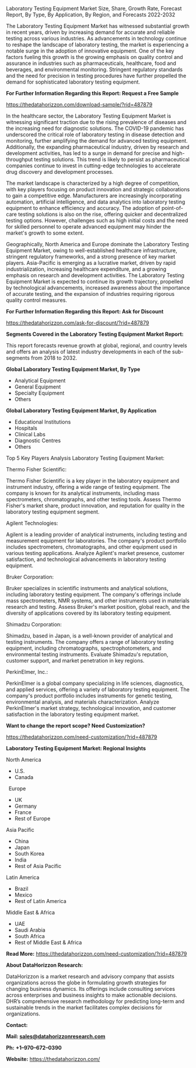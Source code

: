 ﻿Laboratory Testing Equipment Market Size, Share, Growth Rate, Forecast Report, By Type, By Application, By Region, and Forecasts 2022-2032


The Laboratory Testing Equipment Market has witnessed substantial growth in recent years, driven by increasing demand for accurate and reliable testing across various industries. As advancements in technology continue to reshape the landscape of laboratory testing, the market is experiencing a notable surge in the adoption of innovative equipment. One of the key factors fueling this growth is the growing emphasis on quality control and assurance in industries such as pharmaceuticals, healthcare, food and beverages, and environmental monitoring. Stringent regulatory standards and the need for precision in testing procedures have further propelled the demand for sophisticated laboratory testing equipment.

**For Further Information Regarding this Report: Request a Free Sample**	

<https://thedatahorizzon.com/download-sample/?rid=487879>

In the healthcare sector, the Laboratory Testing Equipment Market is witnessing significant traction due to the rising prevalence of diseases and the increasing need for diagnostic solutions. The COVID-19 pandemic has underscored the critical role of laboratory testing in disease detection and monitoring, further amplifying the demand for advanced testing equipment. Additionally, the expanding pharmaceutical industry, driven by research and development activities, has led to a surge in demand for precise and high-throughput testing solutions. This trend is likely to persist as pharmaceutical companies continue to invest in cutting-edge technologies to accelerate drug discovery and development processes.

The market landscape is characterized by a high degree of competition, with key players focusing on product innovation and strategic collaborations to gain a competitive edge. Manufacturers are increasingly incorporating automation, artificial intelligence, and data analytics into laboratory testing equipment to enhance efficiency and accuracy. The adoption of point-of-care testing solutions is also on the rise, offering quicker and decentralized testing options. However, challenges such as high initial costs and the need for skilled personnel to operate advanced equipment may hinder the market's growth to some extent.

Geographically, North America and Europe dominate the Laboratory Testing Equipment Market, owing to well-established healthcare infrastructure, stringent regulatory frameworks, and a strong presence of key market players. Asia-Pacific is emerging as a lucrative market, driven by rapid industrialization, increasing healthcare expenditure, and a growing emphasis on research and development activities. The Laboratory Testing Equipment Market is expected to continue its growth trajectory, propelled by technological advancements, increased awareness about the importance of accurate testing, and the expansion of industries requiring rigorous quality control measures.

**For Further Information Regarding this Report: Ask for Discount**	

<https://thedatahorizzon.com/ask-for-discount/?rid=487879>

**Segments Covered in the Laboratory Testing Equipment Market Report:**

This report forecasts revenue growth at global, regional, and country levels and offers an analysis of latest industry developments in each of the sub-segments from 2018 to 2032.

**Global Laboratory Testing Equipment Market, By Type**

- Analytical Equipment
- General Equipment
- Specialty Equipment
- Others

**Global Laboratory Testing Equipment Market, By Application**

- Educational Institutions
- Hospitals
- Clinical Labs
- Diagnostic Centres
- Others

Top 5 Key Players Analysis Laboratory Testing Equipment Market:

Thermo Fisher Scientific:

Thermo Fisher Scientific is a key player in the laboratory equipment and instrument industry, offering a wide range of testing equipment. The company is known for its analytical instruments, including mass spectrometers, chromatographs, and other testing tools. Assess Thermo Fisher's market share, product innovation, and reputation for quality in the laboratory testing equipment segment.

Agilent Technologies:

Agilent is a leading provider of analytical instruments, including testing and measurement equipment for laboratories. The company's product portfolio includes spectrometers, chromatographs, and other equipment used in various testing applications. Analyze Agilent's market presence, customer satisfaction, and technological advancements in laboratory testing equipment.

Bruker Corporation:

Bruker specializes in scientific instruments and analytical solutions, including laboratory testing equipment. The company's offerings include mass spectrometers, NMR systems, and other instruments used in materials research and testing. Assess Bruker's market position, global reach, and the diversity of applications covered by its laboratory testing equipment.

Shimadzu Corporation:

Shimadzu, based in Japan, is a well-known provider of analytical and testing instruments. The company offers a range of laboratory testing equipment, including chromatographs, spectrophotometers, and environmental testing instruments. Evaluate Shimadzu's reputation, customer support, and market penetration in key regions.

PerkinElmer, Inc.:

PerkinElmer is a global company specializing in life sciences, diagnostics, and applied services, offering a variety of laboratory testing equipment. The company's product portfolio includes instruments for genetic testing, environmental analysis, and materials characterization. Analyze PerkinElmer's market strategy, technological innovation, and customer satisfaction in the laboratory testing equipment market.

**Want to change the report scope? Need Customization?**

<https://thedatahorizzon.com/need-customization/?rid=487879>

**Laboratory Testing Equipment Market: Regional Insights**

North America

- U.S.
- Canada

` `Europe

- UK
- Germany
- France
- Rest of Europe

Asia Pacific	

- China
- Japan
- South Korea
- India
- Rest of Asia Pacific

Latin America

- Brazil
- Mexico
- Rest of Latin America

Middle East & Africa

- UAE
- Saudi Arabia
- South Africa
- Rest of Middle East & Africa

**Read More:** <https://thedatahorizzon.com/need-customization/?rid=487879>

**About DataHorizzon Research:**

DataHorizzon is a market research and advisory company that assists organizations across the globe in formulating growth strategies for changing business dynamics. Its offerings include consulting services across enterprises and business insights to make actionable decisions. DHR’s comprehensive research methodology for predicting long-term and sustainable trends in the market facilitates complex decisions for organizations.

**Contact:**

**Mail: <sales@datahorizzonresearch.com>**

**Ph:** **+1–970–672–0390**

**Website:** <https://thedatahorizzon.com/>


